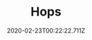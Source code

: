 ---
templateKey: blog-post
featuredpost: false
date: 2020-02-23T00:22:22.711Z
title: Hops
description: A bitter, tangy flower used to flavor beer
type: vegetable
sellPrice: 25
energy: 45
health: 20
featuredimage: /img/Hops.png
tags:
  - summer
  - edible
  - vegetable
  - Pale Ale
  -  reharvest
  - trellis
---